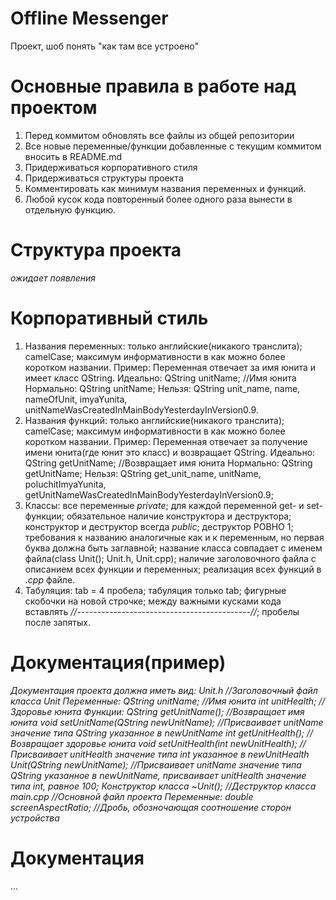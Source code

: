 ﻿# Offline Messenger
Проект, шоб понять "как там все устроено"
# Основные правила в работе над проектом
1) Перед коммитом обновлять все файлы из общей репозитории
2) Все новые переменные/функции добавленные с текущим коммитом вносить в README.md
3) Придерживаться корпоративного стиля
4) Придерживаться структуры проекта
5) Комментировать как минимум названия переменных и функций.
6) Любой кусок кода повторенный более одного раза вынести в отдельную функцию.
# Структура проекта
*ожидает появления*
# Корпоративный стиль
1) Названия переменных: только английские(никакого транслита); camelCase; максимум информативности в как можно более коротком названии.
  Пример:
  Переменная отвечает за имя юнита и имеет класс QString.
  Идеально: QString unitName; //Имя юнита
  Нормально: QString unitName;
  Нельзя: QString unit_name, name, nameOfUnit, imyaYunita, unitNameWasCreatedInMainBodyYesterdayInVersion0.9.
2) Названия функций: только английские(никакого транслита); camelCase; максимум информативности в как можно более коротком названии.
  Пример:
  Переменная отвечает за получение имени юнита(где юнит это класс) и возвращает QString.
  Идеально: QString getUnitName; //Возвращает имя юнита
  Нормально: QString getUnitName;
  Нельзя: QString get_unit_name, unitName, poluchitImyaYunita, getUnitNameWasCreatedInMainBodyYesterdayInVersion0.9;
3) Классы: все переменные *private*; для каждой переменной get- и set- функции; обязательное наличие конструктора и деструктора; конструктор и деструктор всегда *public*; деструктор РОВНО 1; требования к названию аналогичные как и к переменным, но первая буква должна быть заглавной; название класса совпадает с именем файла(class Unit(); Unit.h, Unit.cpp); наличие заголовочного файла с описанием всех функции и переменных; реализация всех функций в *.cpp* файле.
4) Табуляция: tab = 4 пробела; табуляция только tab; фигурные скобочки на новой строчке; между важными кусками кода вставлять
*//-------------------------------------------//*; пробелы после запятых.
# Документация(пример)
*Документация проекта должна иметь вид:
Unit.h //Заголовочный файл класса Unit
  Переменные:
    QString unitName; //Имя юнита
    int unitHealth; //Здоровье юнита
  Функции:
    QString getUnitName(); //Возвращает имя юнита
    void setUnitName(QString newUnitName); //Присваивает unitName значение типа QString указанное в newUnitName
    int getUnitHealth(); //Возвращает здоровье юнита
    void setUnitHealth(int newUnitHealth); //Присваивает unitHealth значение типа int указанное в newUnitHealth
    Unit(QString newUnitName); //Присваивает unitName значение типа QString указанное в newUnitName, присваивает unitHealth значение типа int, равное 100; Конструктор класса
    ~Unit(); //Деструктор класса
main.cpp //Основной файл проекта
  Переменные:
  double screenAspectRatio; //Дробь, обозночающая соотношение сторон устройства*
# Документация
...


